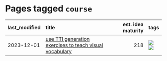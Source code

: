 # Pages tagged `course`

|last_modified|title|est. idea maturity|tags
|:---|:---|---:|:---|
|2023-12-01|[use TTI generation exercises to teach visual vocabulary](../tti-for-visual-vocab.md)|218|[![](https://img.shields.io/badge/tag-course-c92725)](../tags/course.md) [![](https://img.shields.io/badge/tag-education-43d799)](../tags/education.md)|